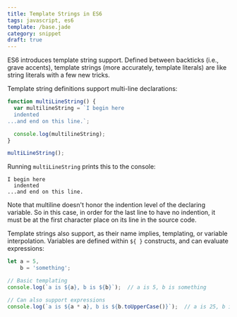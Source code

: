 ```yaml
---
title: Template Strings in ES6
tags: javascript, es6
template: /base.jade
category: snippet
draft: true
---
```


ES6 introduces template string support. Defined between backticks (i.e., grave accents), template strings (more accurately, template literals) are like string literals with a few new tricks.

Template string definitions support multi-line declarations:

```javascript
function multiLineString() {
  var multilineString = `I begin here
  indented
...and end on this line.`;

  console.log(multilineString);
}

multiLineString();
```

Running `multiLineString` prints this to the console:

```
I begin here
  indented
...and end on this line.
```

Note that multiline doesn't honor the indention level of the declaring variable. So in this case, in order for the last line to have no indention, it must be at the first character place on its line in the source code.

Template strings also support, as their name implies, templating, or variable interpolation. Variables are defined within `${ }` constructs, and can evaluate expressions:

```javascript
let a = 5,
    b = 'something';

// Basic templating
console.log(`a is ${a}, b is ${b}`);  // a is 5, b is something

// Can also support expressions
console.log(`a is ${a * a}, b is ${b.toUpperCase()}`);  // a is 25, b is SOMETHING
```
